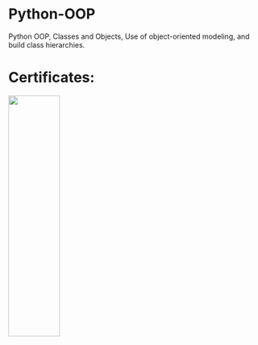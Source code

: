 # Python-OOP
Python OOP, Classes and Objects, Use of object-oriented modeling, and build class hierarchies.

# Certificates:

<img align = "center" width = "45%" height = "35%" src="https://github.com/TsvetanG2/Python-OOP/assets/106432651/0fdcafee-cb3a-4353-ae89-6cc53ba6ef93">
